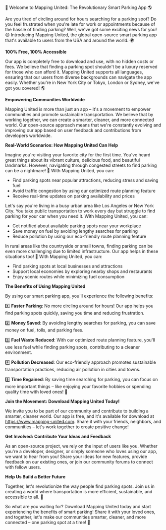🚀 Welcome to Mapping United: The Revolutionary Smart Parking App 🌎

Are you tired of circling around for hours searching for a parking spot? Do you feel frustrated when you're late for work or appointments because of the hassle of finding parking? Well, we've got some exciting news for you! 😊 Introducing Mapping United, the global open-source smart parking app that's available to users from the USA and around the world. 🌍

**100% Free, 100% Accessible**

Our app is completely free to download and use, with no hidden costs or fees. We believe that finding a parking spot shouldn't be a luxury reserved for those who can afford it. Mapping United supports all languages, ensuring that our users from diverse backgrounds can navigate the app easily. Whether you're in New York City or Tokyo, London or Sydney, we've got you covered! 🌎

**Empowering Communities Worldwide**

Mapping United is more than just an app – it's a movement to empower communities and promote sustainable transportation. We believe that by working together, we can create a smarter, cleaner, and more connected world. Our open-source approach means that we're constantly evolving and improving our app based on user feedback and contributions from developers worldwide.

**Real-World Scenarios: How Mapping United Can Help**

Imagine you're visiting your favorite city for the first time. You've heard great things about its vibrant culture, delicious food, and beautiful landmarks. However, navigating through congested streets to find parking can be a nightmare! 🚗 With Mapping United, you can:

* Find parking spots near popular attractions, reducing stress and saving fuel
* Avoid traffic congestion by using our optimized route planning feature
* Receive real-time updates on parking availability and prices

Let's say you're living in a busy urban area like Los Angeles or New York City. You take public transportation to work every day but struggle to find parking for your car when you need it. With Mapping United, you can:

* Get notified about available parking spots near your workplace
* Save money on fuel by avoiding lengthy searches for parking
* Reduce pollution by using our eco-friendly route planning feature

In rural areas like the countryside or small towns, finding parking can be even more challenging due to limited infrastructure. Our app helps in these situations too! 🚜 With Mapping United, you can:

* Find parking spots at local businesses and attractions
* Support local economies by exploring nearby shops and restaurants
* Enjoy scenic routes while minimizing fuel consumption

**The Benefits of Using Mapping United**

By using our smart parking app, you'll experience the following benefits:

1️⃣ **Faster Parking**: No more circling around for hours! Our app helps you find parking spots quickly, saving you time and reducing frustration.

2️⃣ **Money Saved**: By avoiding lengthy searches for parking, you can save money on fuel, tolls, and parking fees.

3️⃣ **Fuel Waste Reduced**: With our optimized route planning feature, you'll use less fuel while finding parking spots, contributing to a cleaner environment.

4️⃣ **Pollution Decreased**: Our eco-friendly approach promotes sustainable transportation practices, reducing air pollution in cities and towns.

5️⃣ **Time Regained**: By saving time searching for parking, you can focus on more important things – like enjoying your favorite hobbies or spending quality time with loved ones! 🤩

**Join the Movement: Download Mapping United Today!**

We invite you to be part of our community and contribute to building a smarter, cleaner world. Our app is free, and it's available for download at https://www.mapping-united.com. Share it with your friends, neighbors, and communities – let's work together to create positive change!

**Get Involved: Contribute Your Ideas and Feedback**

As an open-source project, we rely on the input of users like you. Whether you're a developer, designer, or simply someone who loves using our app, we want to hear from you! Share your ideas for new features, provide feedback on our existing ones, or join our community forums to connect with fellow users.

**Help Us Build a Better Future**

Together, let's revolutionize the way people find parking spots. Join us in creating a world where transportation is more efficient, sustainable, and accessible to all. 🌟

So what are you waiting for? Download Mapping United today and start experiencing the benefits of smart parking! Share it with your loved ones, and together, let's make our communities smarter, cleaner, and more connected – one parking spot at a time! 💪